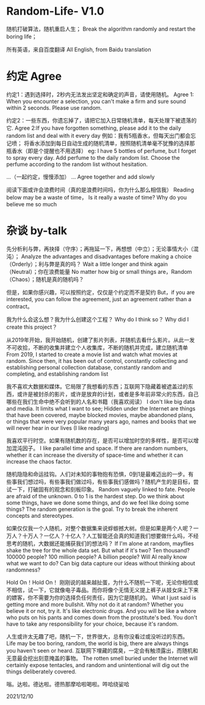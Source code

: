 # Random-Life- V1.0
随机打破算法，随机重启人生；
Break the algorithm randomly and restart the boring life；

所有英语，来自百度翻译
All English, from Baidu translation

# 约定 Agree
约定1：遇到选择时，2秒内无法发出坚定和确定的声音，请使用随机。
Agree 1: When you encounter a selection, you can't make a firm and sure sound within 2 seconds. Please use random.

约定2：一些东西，你遗忘掉了，请把它加入日常随机清单，每天处理下被遗落的它.
Agree 2:If you have forgotten something, please add it to the daily random list and deal with it every day
例如：我有5瓶香水，但每天出门都会忘记喷； 将香水添加到每日自动生成的随机清单，按照随机清单毫不犹豫的选择那瓶香水（即是个提醒也不用选择）
eg: I have 5 bottles of perfume, but I forget to spray every day. Add perfume to the daily random list. Choose the perfume according to the random list without hesitation.

...（一起约定，慢慢添加）
... Agree together and add slowly


阅读下面或许会浪费时间（真的是浪费时间吗，你为什么那么相信我）
Reading below may be a waste of time，
Is it really a waste of time? Why do you believe me so much

 
# 杂谈 by-talk
先分析利与弊，再抉择（守序）；再拖延一下，再想想（中立）；无论事情大小（混沌）；
Analyze the advantages and disadvantages before making a choice（Orderly）；利与弊是真的吗？
Wait a little longer and think again（Neutral）；你在浪费能量
No matter how big or small things are，Random（Chaos）；随机是真的随机吗？

但是，如果你感兴趣，可以按照约定，仅仅是个约定而不是契约
But，if you are interested, you can follow the agreement, just an agreement rather than a contract。

我为什么会这么想？我为什么创建这个工程？
Why do I think so？ Why did I create this project？

从2019年开始，我开始随机，创建了影片列表，并随机去看什么影片。从此一发不可收拾，不断的收集并建立个人收集库，不断的随机并完成，建立随机清单
From 2019, I started to create a movie list and watch what movies at random. 
Since then, it has been out of control, constantly collecting and establishing personal collection database, constantly random and completing, and establishing random list

我不喜欢大数据和媒体。它局限了我想看的东西；互联网下隐藏着被遮盖过的东西，或许是被封杀的影片，或许是放弃的计划，或者是多年前非常火的东西，自己哪些在我们生命中绝不会听到的人名和书籍（我喜欢阅读）
I don't like big data and media. It limits what I want to see; Hidden under the Internet are things that have been covered, maybe blocked movies, maybe abandoned plans, or things that were very popular many years ago, names and books that we will never hear in our lives (I like reading)

我喜欢平行时空。如果有随机数的存在，是否可以增加时空的多样性，是否可以增加混沌因子。
I like parallel time and space. If there are random numbers, whether it can increase the diversity of space-time and whether it can increase the chaos factor.

随机隐隐和命运挂钩。人们对未知的事物抱有恐惧，0到1是最难迈出的一步。有些事我们想过吗，有些事我们做过吗，有些事我们感做吗？随机产生的是目标，尝试一下，打破固有的观念和刻板印象。
Random vaguely linked to fate. People are afraid of the unknown. 0 to 1 is the hardest step. Do we think about some things, have we done some things, and do we feel like doing some things? The random generation is the goal. Try to break the inherent concepts and stereotypes.

如果仅仅我一个人随机，对整个数据集来说蜉蝣撼大树。但是如果是两个人呢？一万人？十万人？一亿人？十亿人？人工智能还会真的知道我们想要做什么吗，不经思考的随机，大数据还能捕获我们的想法吗？
If I'm alone at random, mayflies shake the tree for the whole data set. But what if it's two? Ten thousand? 100000 people? 100 million people? A billion people? Will AI really know what we want to do? Can big data capture our ideas without thinking about randomness?

Hold On！Hold On！
刚刚说的越来越扯蛋，为什么不随机一下呢，无论你相信或不相信，试一下，它就像电子毒品。而你将像个无情无义提上裤子从妓女床上下来的嫖客，你不需要为你的选择负任何责任，因为它是随机的。
What I just said is getting more and more bullshit. Why not do it at random? Whether you believe it or not, try it. It's like electronic drugs. And you will be like a whore who puts on his pants and comes down from the prostitute's bed. You don't have to take any responsibility for your choice, because it's random.

人生或许太无趣了吧，随机一下，世界很大，总有你没看过或没听过的东西。
Life may be too boring, random, the world is big, there are always things you haven't seen or heard.
互联网下埋藏的腐臭，一定会有触须露出，而随机和无意最会挖出刻意掩盖的事物。
The rotten smell buried under the Internet will certainly expose tentacles, and random and unintentional will dig out the things deliberately covered.

嗡。达啦。德达啦。德热那摩哈啦喝啦。吽哈绕娑哈

2021/12/10
